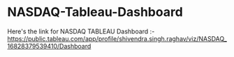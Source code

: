 # NASDAQ-Tableau-Dashboard
Here's the link for NASDAQ TABLEAU Dashboard :-
https://public.tableau.com/app/profile/shivendra.singh.raghav/viz/NASDAQ_16828379539410/Dashboard
